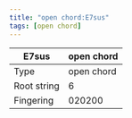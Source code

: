 ```yaml
---
title: "open chord:E7sus"
tags: [open chord]
---
```


|E7sus|open chord|
|---|---|
|Type|open chord|
|Root string|6|
|Fingering|020200|

